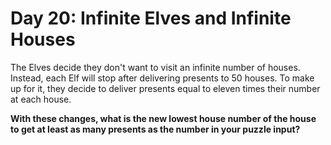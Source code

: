 # Day 20: Infinite Elves and Infinite Houses

The Elves decide they don't want to visit an infinite number of houses.
Instead, each Elf will stop after delivering presents to 50 houses.
To make up for it, they decide to deliver presents equal to eleven times their number at each house.

**With these changes, what is the new lowest house number of the house to get at least as many presents as the number in your puzzle input?**
